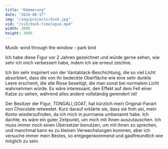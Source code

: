 ```yaml
---
title: "Dämmerung"
date: "2024-08-17"
img: "/img/projects/dusk.jpg"
vid: "/vid/dusk-timelapse.mp4"
width: 2000
height: 3000
---
```


Musik: wind through the window - park bird

Ich habe diese Figur vor 2 Jahren gezeichnet und würde gerne sehen, wie sehr ich mich verbessert habe, indem ich sie erneut zeichne.

Ich bin sehr inspiriert von der Vantablack-Beschichtung, die so viel Licht absorbiert, dass die von ihr bedeckte Oberfläche wie eine sehr dunkle Leere erscheint, die alle Risse beseitigt, die man sonst bei normalem Licht wahrnehmen würde. Es wäre interessant, den Effekt auf dem Fell einer Katze zu sehen, während alles andere vollständig gerendert ist!

Der Besitzer der Figur, TONGALI_GOAT, hat kürzlich mein Original-Fanart von Chocolate retweetet. Kurz darauf erklärte sie, dass sie froh sei, mein Konto wiederzufinden, da ich mich in purrnama umbenannt habe. Ich dachte, es wäre ein guter Zeitpunkt, um mich mit ihnen auszutauschen. Ich muss immer noch einen Übersetzer benutzen, um mit ihnen zu sprechen, und manchmal kann es zu kleinen Verwechslungen kommen, aber ich versuche immer mein Bestes, so entgegenkommend und gastfreundlich wie möglich zu sein.
